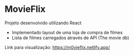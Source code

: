 # MovieFlix

Projeto desenvolvido utilizando React

- Implementado layout de uma loja de compra de filmes
- Lista de filmes carregados através de API (The movie db)

Link para visualização:
https://m0vieflix.netlify.app/
